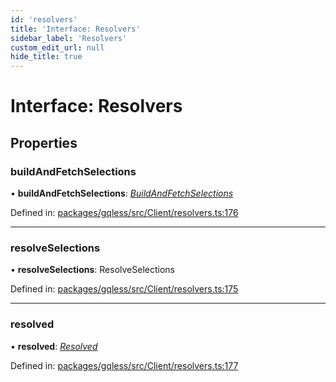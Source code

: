 ```yaml
---
id: 'resolvers'
title: 'Interface: Resolvers'
sidebar_label: 'Resolvers'
custom_edit_url: null
hide_title: true
---
```


# Interface: Resolvers

## Properties

### buildAndFetchSelections

• **buildAndFetchSelections**: [_BuildAndFetchSelections_](buildandfetchselections.md)

Defined in: [packages/gqless/src/Client/resolvers.ts:176](https://github.com/gqless/new_gqless/blob/master/packages/gqless/src/Client/resolvers.ts#L176)

---

### resolveSelections

• **resolveSelections**: ResolveSelections

Defined in: [packages/gqless/src/Client/resolvers.ts:175](https://github.com/gqless/new_gqless/blob/master/packages/gqless/src/Client/resolvers.ts#L175)

---

### resolved

• **resolved**: [_Resolved_](resolved.md)

Defined in: [packages/gqless/src/Client/resolvers.ts:177](https://github.com/gqless/new_gqless/blob/master/packages/gqless/src/Client/resolvers.ts#L177)
